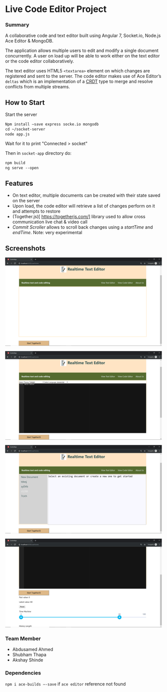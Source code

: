 # Live Code Editor Project

### Summary
A collaborative code and text editor built using Angular 7, Socket.io,  Node.js Ace Editor & MongoDB.

The application allows multiple users to edit and modify a single document concurrently. A user on load up will be able to work either on the text editor or the code editor collaboratively. 

The text editor uses HTML5 `<textarea>` element on which changes are registered and sent to the server. The code editor makes use of Ace Editor’s `deltas` which is an implementation of a [CRDT]( https://en.wikipedia.org/wiki/Conflict-free_replicated_data_type) type to merge and resolve conflicts from multiple streams.

## How to Start

Start the server

```
Npm install –save express socke.io mongodb 
cd ~/socket-server
node app.js
```
Wait for it to print 
"Connected > socket"

Then in `socket-app` directory do:

```
npm build
ng serve --open
```
## Features
-	On text editor, multiple documents can be created with their state saved on the server
- Upon load, the code editor will retrieve a list of changes perform on it and attempts to restore
-	(Together.js)[ https://togetherjs.com/] library used to allow cross communication live chat & video call 
- *Commit Scroller* allows to scroll back changes using a *startTime* and *endTime*. Note: very experimental

## Screenshots

![homepage](/screenshots/Homepage.png?raw=true "Homepage")

![Code Editor](/screenshots/editor.png?raw=true "Code Editor")

![Text Editor](/screenshots/code-editor.png?raw=true "Text Editor")

![Time Machine](/screenshots/experimental.png?raw=true "Commit Scroller")


### Team Member
- Abdusamed Ahmed
- Shubham Thapa
- Akshay Shinde

### Dependencies
`npm i ace-builds —-save` if `ace editor` reference not found
